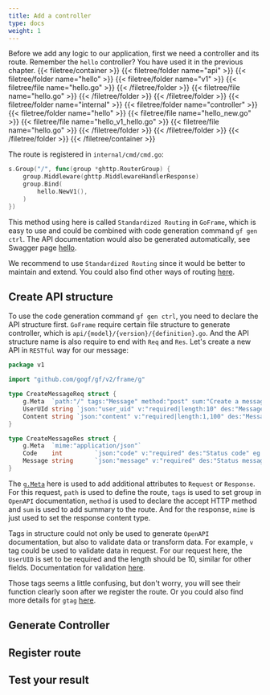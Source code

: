 ```yaml
---
title: Add a controller
type: docs
weight: 1
---
```


Before we add any logic to our application, first we need a controller and its route. Remember the `hello` controller? You have used it in the previous chapter.
{{< filetree/container >}}
  {{< filetree/folder name="api" >}}
    {{< filetree/folder name="hello" >}}
      {{< filetree/folder name="v1" >}}
        {{< filetree/file name="hello.go" >}}
      {{< /filetree/folder >}}
      {{< filetree/file name="hello.go" >}}
    {{< /filetree/folder >}}
  {{< /filetree/folder >}}
  {{< filetree/folder name="internal" >}}
    {{< filetree/folder name="controller" >}}
      {{< filetree/folder name="hello" >}}
        {{< filetree/file name="hello_new.go" >}}
        {{< filetree/file name="hello_v1_hello.go" >}}
        {{< filetree/file name="hello.go" >}}
      {{< /filetree/folder >}}
    {{< /filetree/folder >}}
  {{< /filetree/folder >}}
{{< /filetree/container >}}

The route is registered in `internal/cmd/cmd.go`:
```go
s.Group("/", func(group *ghttp.RouterGroup) {
    group.Middleware(ghttp.MiddlewareHandlerResponse)
	group.Bind(
	    hello.NewV1(),
	)
})
```

This method using here is called `Standardized Routing` in `GoFrame`, which is easy to use and could be combined with code generation command `gf gen ctrl`. The API documentation would also be generated automatically, see Swagger page [hello](http://localhost:8000/swagger#tag/Hello/paths/~1hello/get).

We recommend to use `Standardized Routing` since it would be better to maintain and extend. You could also find other ways of routing [here](https://goframe.org/pages/viewpage.action?pageId=1114479).

## Create API structure

To use the code generation command `gf gen ctrl`, you need to declare the API structure first. `GoFrame` require certain file structure to generate controller, which is `api/{model}/{version}/{definition}.go`. And the API structure name is also require to end with `Req` and `Res`. Let's create a new API in `RESTful` way for our message:

```go {filename="api/message/v1/store.go"}
package v1

import "github.com/gogf/gf/v2/frame/g"

type CreateMessageReq struct {
	g.Meta  `path:"/" tags:"Message" method:"post" sum:"Create a message"`
	UserUId string `json:"user_uid" v:"required|length:10" des:"Message sender ID" eg:"0000000000"`
	Content string `json:"content" v:"required|length:1,100" des:"Message content" eg:"This is my first message."`
}

type CreateMessageRes struct {
	g.Meta  `mime:"application/json"`
	Code    int         `json:"code" v:"required" des:"Status code" eg:"0"`
	Message string      `json:"message" v:"required" des:"Status message" eg:"Success"`
}
```

The [`g.Meta`](https://pkg.go.dev/github.com/gogf/gf/v2/util/gmeta) here is used to add additional attributes to `Request` or `Response`. For this request, `path` is used to define the route, `tags` is used to set group in `OpenAPI` documentation, `method` is used to declare the accept HTTP method and `sum` is used to add summary to the route. And for the response, `mime` is just used to set the response content type.

Tags in structure could not only be used to generate `OpenAPI` documentation, but also to validate data or transform data. For example, `v` tag could be used to validate data in request. For our request here, the `UserUID` is set to be required and the length should be 10, similar for other fields. Documentation for validation [here](https://goframe.org/pages/viewpage.action?pageId=1114678).

Those tags seems a little confusing, but don't worry, you will see their function clearly soon after we register the route. Or you could also find more details for `gtag` [here](https://github.com/gogf/gf/blob/master/util/gtag/gtag.go).

## Generate Controller

## Register route

## Test your result
